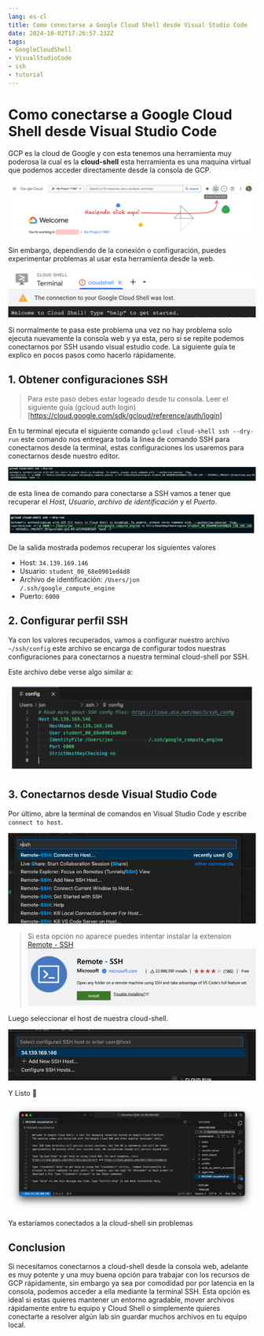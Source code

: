 ```yaml
---
lang: es-cl
title: Como conectarse a Google Cloud Shell desde Visual Studio Code
date: 2024-10-02T17:26:57.232Z
tags: 
- GoogleCloudShell
- VisualStudioCode
- ssh
- tutorial
---
```


# Como conectarse a Google Cloud Shell desde Visual Studio Code

GCP es la cloud de Google y con esta tenemos una herramienta muy poderosa la cual es la **cloud-shell** esta herramienta es una maquina virtual que podemos acceder directamente desde la consola de GCP.

![Ejemplo haciendo click para abrir la cloud-shell](connect-google-cloud-shell-on-local/assets/demo-click-on-cloud-shell.png)

Sin embargo, dependiendo de la conexión o configuración, puedes experimentar problemas al usar esta herramienta desde la web.

![Error comunicación cloud-shell](connect-google-cloud-shell-on-local/assets/snap-error-cloud-shell.png)

Si normalmente te pasa este problema una vez no hay problema solo ejecuta nuevamente la consola web y ya esta, pero si se repite podemos conectarnos por SSH usando visual estudio code. La siguiente guía te explico en pocos pasos como hacerlo rápidamente.

## 1. Obtener configuraciones SSH

> Para este paso debes estar logeado desde tu consola. Leer el siguiente guía (gcloud auth login)[https://cloud.google.com/sdk/gcloud/reference/auth/login]

En tu terminal ejecuta el siguiente comando `gcloud cloud-shell ssh --dry-run` este comando nos entregara toda la linea de comando SSH para conectarnos desde la terminal, estas configuraciones los usaremos para conectarnos desde nuestro editor.

![Captura salida de consola ejecutando el commando gcloud cloud-shell ssh --dry-run](connect-google-cloud-shell-on-local/assets/snap-console-output-run-commnad-gcloud-cloud-shell-ssh---dry-run.png)

de esta linea de comando para conectarse a SSH vamos a tener que recuperar el *Host*, *Usuario*, *archivo de identificación* y el *Puerto*.

![Captura salida de consola ejecutando el commando gcloud cloud-shell ssh --dry-run valores resaltado](connect-google-cloud-shell-on-local/assets/snap-console-output-run-commnad-gcloud-cloud-shell-ssh---dry-run-values-remark.png)

De la salida mostrada podemos recuperar los siguientes valores

- Host: `34.139.169.146`
- Usuario: `student_00_68e0901ed4d8`
- Archivo de identificación: `/Users/jon             /.ssh/google_compute_engine`
- Puerto: `6000`

## 2. Configurar perfil SSH

Ya con los valores recuperados, vamos a configurar nuestro archivo `~/ssh/config` este archivo se encarga de configurar todos nuestras configuraciones para conectarnos a nuestra terminal cloud-shell por SSH.

Este archivo debe verse algo similar a:

![Ejemplo text en ssh config](connect-google-cloud-shell-on-local/assets/sample-ssh-config.png)

## 3. Conectarnos desde Visual Studio Code

Por último, abre la terminal de comandos en Visual Studio Code y escribe `connect to host`.

![Visual studio code con opción connect to Host](connect-google-cloud-shell-on-local/assets/snap-vscode-with-option-connect-to-host.png)

> Si esta opción no aparece puedes intentar instalar la extension [Remote - SSH](https://marketplace.visualstudio.com/items?itemName=ms-vscode-remote.remote-ssh)
> [![Extension Remote - SSH on gallery](connect-google-cloud-shell-on-local/image-6.png)](https://marketplace.visualstudio.com/items?itemName=ms-vscode-remote.remote-ssh)

Luego seleccionar el host de nuestra cloud-shell.

![Visual Studio Code select host 34.139.168.146](connect-google-cloud-shell-on-local/assets/extension-remote-ssh-on-gallery.png)

Y Listo 🚀

![Visual Studio Code connected with Google Cloud Shell](connect-google-cloud-shell-on-local/assets/visual-studio-code-select-host-34_139_168_146.png)

Ya estaríamos conectados a la cloud-shell sin problemas

## Conclusion

Si necesitamos conectarnos a cloud-shell desde la consola web, adelante es muy potente y una muy buena opción para trabajar con los recursos de GCP rápidamente, sin embargo ya sea por comodidad por por latencia en la consola, podemos acceder a ella mediante la terminal SSH. Esta opción es ideal si estas quieres mantener un entorno agradable, mover archivos rápidamente entre tu equipo y Cloud Shell o simplemente quieres conectarte a resolver algún lab sin guardar muchos archivos en tu equipo local.

